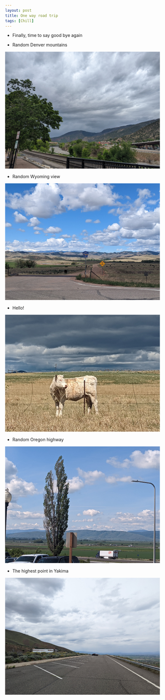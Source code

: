 ```yaml
---
layout: post
title: One way road trip
tags: [Chill]
---
```


- Finally, time to say good bye again

- Random Denver mountains

<img src="/images/2022-05-31/img1.jpg" alt="Near a hot spring" />

- Random Wyoming view

<img src="/images/2022-05-31/img2.jpg" alt="I like driving" />

- Hello!

<img src="/images/2022-05-31/img3.jpg" alt="A cow" />

- Random Oregon highway

<img src="/images/2022-05-31/img4.jpg" alt="Northern Oregon" />

- The highest point in Yakima

<img src="/images/2022-05-31/img5.jpg" alt="Driving was fun and also tiring" />